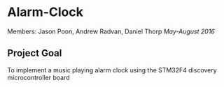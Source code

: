 # Alarm-Clock

Members: Jason Poon, Andrew Radvan, Daniel Thorp
*May-August 2016*

## Project Goal

To implement a music playing alarm clock using the STM32F4 discovery
microcontroller board
